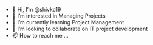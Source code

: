- 👋 Hi, I’m @shivkc19
- 👀 I’m interested in Managing Projects
- 🌱 I’m currently learning Project Management
- 💞️ I’m looking to collaborate on IT project development
- 📫 How to reach me ...

<!---
shivkc19/shivkc19 is a ✨ special ✨ repository because its `README.md` (this file) appears on your GitHub profile.
You can click the Preview link to take a look at your changes.
--->
